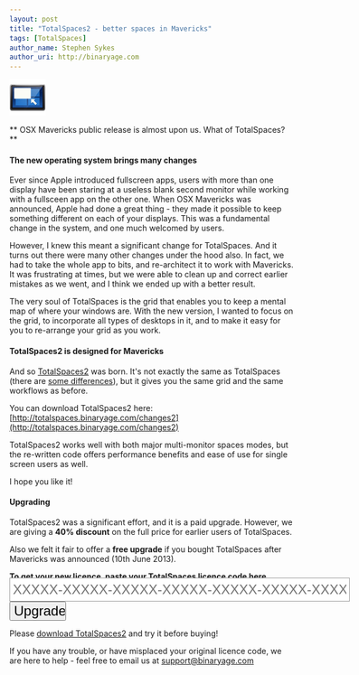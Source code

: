 ```yaml
---
layout: post
title: "TotalSpaces2 - better spaces in Mavericks"
tags: [TotalSpaces]
author_name: Stephen Sykes
author_uri: http://binaryage.com
---
```


<img src="/shared/img/icons/totalspaces2-64.png" class="intro-icon"/>

** OSX Mavericks public release is almost upon us. What of TotalSpaces? **

#### The new operating system brings many changes

Ever since Apple introduced fullscreen apps, users with more than one display have been staring at a useless blank second monitor while working with a fullsceen app on the other one.
When OSX Mavericks was announced, Apple had done a great thing - they made it possible to keep something different on each of your displays. This was a fundamental change in the system, and one much welcomed by users.

However, I knew this meant a significant change for TotalSpaces. And it turns out there were many other changes under the hood also. In fact, we had to take the whole app to bits, and re-architect it to work with Mavericks. It was frustrating at times, but we were able to clean up and correct earlier mistakes as we went, and I think we ended up with a better result.

The very soul of TotalSpaces is the grid that enables you to keep a mental map of where your windows are. With the new version, I wanted to focus on the grid, to incorporate all types of desktops in it, and to make it easy for you to re-arrange your grid as you work.

#### TotalSpaces2 is designed for Mavericks

And so [TotalSpaces2](http://totalspaces.binaryage.com/index2) was born. It's not exactly the same as TotalSpaces (there are [some differences](http://totalspaces.binaryage.com/differences2)), but it gives you the same grid and the same workflows as before.

You can download TotalSpaces2 here:
[http://totalspaces.binaryage.com/changes2](http://totalspaces.binaryage.com/changes2)

TotalSpaces2 works well with both major multi-monitor spaces modes, but the re-written code offers performance benefits and ease of use for single screen users as well.

I hope you like it!

#### Upgrading

TotalSpaces2 was a significant effort, and it is a paid upgrade. However, we are giving a **40% discount** on the full price for earlier users of TotalSpaces.

Also we felt it fair to offer a **free upgrade** if you bought TotalSpaces after Mavericks was announced (10th June 2013).

**To get your new licence, paste your TotalSpaces licence code here**

<form class="upgrade-form" action="http://api.binaryage.com/license/totalspaces/upgrade2" style="margin-top:-20px;">
  <input class="upgrade-input" style="width:590px;height:30px;border:1px solid #999999;padding:5px;font-size:24px;" id="lx" name="lx" type="text" placeholder="XXXXX-XXXXX-XXXXX-XXXXX-XXXXX-XXXXX-XXXXX-XXXXX">
  <input type="submit" class="upgrade-submit" style="width:100px;font-size:24px;" value="Upgrade">
</form>

Please [download TotalSpaces2](http://totalspaces.binaryage.com/changes2) and try it before buying!

If you have any trouble, or have misplaced your original licence code, we are here to help - feel free to email us at support@binaryage.com


